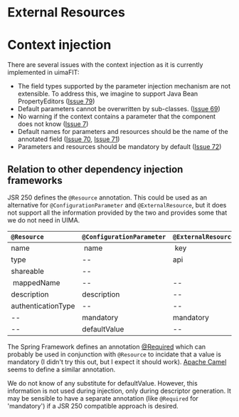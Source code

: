 <h1>External Resources</h1>



# Context injection #

There are several issues with the context injection as it is currently implemented in uimaFIT:

  * The field types supported by the parameter injection mechanism are not extensible. To address this, we imagine to support Java Bean PropertyEditors ([Issue 79](https://code.google.com/p/uimafit/issues/detail?id=79))
  * Default parameters cannot be overwritten by sub-classes. ([Issue 69](https://code.google.com/p/uimafit/issues/detail?id=69))
  * No warning if the context contains a parameter that the component does not know ([Issue 7](https://code.google.com/p/uimafit/issues/detail?id=7))
  * Default names for parameters and resources should be the name of the annotated field ([Issue 70](https://code.google.com/p/uimafit/issues/detail?id=70), [Issue 71](https://code.google.com/p/uimafit/issues/detail?id=71))
  * Parameters and resources should be mandatory by default ([Issue 72](https://code.google.com/p/uimafit/issues/detail?id=72))

## Relation to other dependency injection frameworks ##

JSR 250 defines the `@Resource` annotation. This could be used as an alternative for `@ConfigurationParameter` and `@ExternalResource`, but it does not support all the information provided by the two and provides some that we do not need in UIMA.

| `@Resource`         | `@ConfigurationParameter` | `@ExternalResource` |
|:--------------------|:--------------------------|:--------------------|
| name                | name                      | key                 |
| type                | --                        | api                 |
| shareable           | --                        |                     |
| mappedName          | --                        | --                  |
| description         | description               | --                  |
| authenticationType  | --                        | --                  |
| --                  | mandatory                 | mandatory           |
| --                  | defaultValue              | --                  |

The Spring Framework defines an annotation [@Required](http://static.springsource.org/spring/docs/2.0.x/api/org/springframework/beans/factory/annotation/Required.html) which can probably be used in conjunction with `@Resource` to incidate that a value is mandatory (I didn't try this out, but I expect it should work). [Apache Camel](http://camel.apache.org/maven/current/camel-core/apidocs/org/apache/camel/spi/Required.html) seems to define a similar annotation.

We do not know of any substitute for defaultValue. However, this information is not used during injection, only during descriptor generation. It may be sensible to have a separate annotation (like `@Required` for 'mandatory') if a JSR 250 compatible approach is desired.